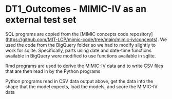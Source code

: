 # DT1_Outcomes - MIMIC-IV as an external test set

SQL programs are copied from the [MIMIC concepts code repository] (https://github.com/MIT-LCP/mimic-code/tree/main/mimic-iv/concepts).  We used the code from the BigQuery folder so we had to modify slightly to work for sqlite.  Specifically, parts using date and date-time functions available in BigQuery were modified to use functions available in sqlite.

Rmd programs are used to derive the MIMIC-IV data and to write CSV files that are then read in by the Python programs

Python programs read in CSV data output above, get the data into the shape that the model expects, load the models, and score the MIMIC-IV data
